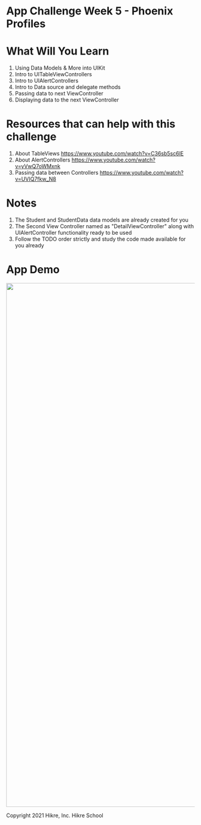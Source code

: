 # App Challenge Week 5 - Phoenix Profiles

# What Will You Learn

1. Using Data Models & More into UIKit
2. Intro to UITableViewControllers
3. Intro to UIAlertControllers
4. Intro to Data source and delegate methods
5. Passing data to next ViewController
6. Displaying data to the next ViewController

# Resources that can help with this challenge

1. About TableViews https://www.youtube.com/watch?v=C36sb5sc6lE
2. About AlertControllers https://www.youtube.com/watch?v=yVwQ7oWMxnk
3. Passing data between Controllers https://www.youtube.com/watch?v=UVIQ7fkw_N8


# Notes
1. The Student and StudentData data models are already created for you
2. The Second View Controller named as "DetailViewController" along with UIAlertController functionality ready to be used
3. Follow the TODO order strictly and study the code made available for you already

# App Demo
 
 <img src="/app-challenge-2-week5.gif" width="712" height="1396"/>


Copyright 2021 Hikre, Inc. Hikre School
